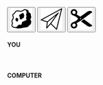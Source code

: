 <!DOCTYPE html>
<html>
<head>
    <title>Rock Paper Scissors</title>
<link rel="stylesheet" type="text/css" href="css/style.css"></link>
</head>

<body>

<div class="buttons">
    <button class="btns" id="rock"><img src="rock.png"/></button>
    <button class="btns" id="paper"><img src="paper.png"/></button>
    <button class="btns" id="scissors"><img src="scissors.png"/></button>
</div>

<div id="selections">
    <div class="selectionResult" id="player"><h4>YOU</h4><img id="playerImg" src = ""></div> 
    <div class="selectionResult" id="computer"><h4>COMPUTER</h4><img id="computerImg" src= ""></div> 
</div>

<div id="roundResult">
</div>

<div id="scoreBox">
    <div id="youScore">
        <!--<h4>You</h4>-->
        <div class="score" id="playerScoreBox"></div>
    </div>
    <div id="computerScore">
        <!--<h4>Computer</h4>-->
        <div class="score" id="computerScoreBox"></div>
    </div>
</div>


<script src='js/script.js'></script>
</body>